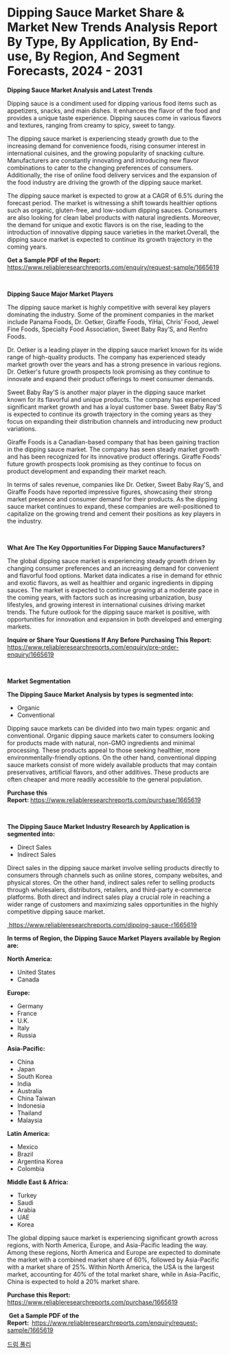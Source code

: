 <p><h1>Dipping Sauce Market Share & Market New Trends Analysis Report By Type, By Application, By End-use, By Region, And Segment Forecasts, 2024 - 2031</h1></p><p><strong>Dipping Sauce Market Analysis and Latest Trends</strong></p>
<p><p>Dipping sauce is a condiment used for dipping various food items such as appetizers, snacks, and main dishes. It enhances the flavor of the food and provides a unique taste experience. Dipping sauces come in various flavors and textures, ranging from creamy to spicy, sweet to tangy.</p><p>The dipping sauce market is experiencing steady growth due to the increasing demand for convenience foods, rising consumer interest in international cuisines, and the growing popularity of snacking culture. Manufacturers are constantly innovating and introducing new flavor combinations to cater to the changing preferences of consumers. Additionally, the rise of online food delivery services and the expansion of the food industry are driving the growth of the dipping sauce market.</p><p>The dipping sauce market is expected to grow at a CAGR of 6.5% during the forecast period. The market is witnessing a shift towards healthier options such as organic, gluten-free, and low-sodium dipping sauces. Consumers are also looking for clean label products with natural ingredients. Moreover, the demand for unique and exotic flavors is on the rise, leading to the introduction of innovative dipping sauce varieties in the market.Overall, the dipping sauce market is expected to continue its growth trajectory in the coming years.</p></p>
<p><strong>Get a Sample PDF of the Report:&nbsp;</strong> <a href="https://www.reliableresearchreports.com/enquiry/request-sample/1665619">https://www.reliableresearchreports.com/enquiry/request-sample/1665619</a></p>
<p>&nbsp;</p>
<p><strong>Dipping Sauce Major Market Players</strong></p>
<p><p>The dipping sauce market is highly competitive with several key players dominating the industry. Some of the prominent companies in the market include Panama Foods, Dr. Oetker, Giraffe Foods, YiHai, Chris’ Food, Jewel Fine Foods, Specialty Food Association, Sweet Baby Ray’S, and Renfro Foods.</p><p>Dr. Oetker is a leading player in the dipping sauce market known for its wide range of high-quality products. The company has experienced steady market growth over the years and has a strong presence in various regions. Dr. Oetker's future growth prospects look promising as they continue to innovate and expand their product offerings to meet consumer demands.</p><p>Sweet Baby Ray'S is another major player in the dipping sauce market known for its flavorful and unique products. The company has experienced significant market growth and has a loyal customer base. Sweet Baby Ray'S is expected to continue its growth trajectory in the coming years as they focus on expanding their distribution channels and introducing new product variations.</p><p>Giraffe Foods is a Canadian-based company that has been gaining traction in the dipping sauce market. The company has seen steady market growth and has been recognized for its innovative product offerings. Giraffe Foods' future growth prospects look promising as they continue to focus on product development and expanding their market reach.</p><p>In terms of sales revenue, companies like Dr. Oetker, Sweet Baby Ray'S, and Giraffe Foods have reported impressive figures, showcasing their strong market presence and consumer demand for their products. As the dipping sauce market continues to expand, these companies are well-positioned to capitalize on the growing trend and cement their positions as key players in the industry.</p></p>
<p>&nbsp;</p>
<p><strong>What Are The Key Opportunities For Dipping Sauce Manufacturers?</strong></p>
<p><p>The global dipping sauce market is experiencing steady growth driven by changing consumer preferences and an increasing demand for convenient and flavorful food options. Market data indicates a rise in demand for ethnic and exotic flavors, as well as healthier and organic ingredients in dipping sauces. The market is expected to continue growing at a moderate pace in the coming years, with factors such as increasing urbanization, busy lifestyles, and growing interest in international cuisines driving market trends. The future outlook for the dipping sauce market is positive, with opportunities for innovation and expansion in both developed and emerging markets.</p></p>
<p><strong>Inquire or Share Your Questions If Any Before Purchasing This Report:</strong> <a href="https://www.reliableresearchreports.com/enquiry/pre-order-enquiry/1665619">https://www.reliableresearchreports.com/enquiry/pre-order-enquiry/1665619</a></p>
<p>&nbsp;</p>
<p><strong>Market Segmentation</strong></p>
<p><strong>The Dipping Sauce Market Analysis by types is segmented into:</strong></p>
<p><ul><li>Organic</li><li>Conventional</li></ul></p>
<p><p>Dipping sauce markets can be divided into two main types: organic and conventional. Organic dipping sauce markets cater to consumers looking for products made with natural, non-GMO ingredients and minimal processing. These products appeal to those seeking healthier, more environmentally-friendly options. On the other hand, conventional dipping sauce markets consist of more widely available products that may contain preservatives, artificial flavors, and other additives. These products are often cheaper and more readily accessible to the general population.</p></p>
<p><strong>Purchase this Report:&nbsp;</strong><a href="https://www.reliableresearchreports.com/purchase/1665619">https://www.reliableresearchreports.com/purchase/1665619</a></p>
<p>&nbsp;</p>
<p><strong>The Dipping Sauce Market Industry Research by Application is segmented into:</strong></p>
<p><ul><li>Direct Sales</li><li>Indirect Sales</li></ul></p>
<p><p>Direct sales in the dipping sauce market involve selling products directly to consumers through channels such as online stores, company websites, and physical stores. On the other hand, indirect sales refer to selling products through wholesalers, distributors, retailers, and third-party e-commerce platforms. Both direct and indirect sales play a crucial role in reaching a wider range of customers and maximizing sales opportunities in the highly competitive dipping sauce market.</p></p>
<p><a href="https://www.reliableresearchreports.com/dipping-sauce-r1665619">&nbsp;https://www.reliableresearchreports.com/dipping-sauce-r1665619</a></p>
<p><strong>In terms of Region, the Dipping Sauce Market Players available by Region are:</strong></p>
<p>
    <p> <strong> North America: </strong>
        <ul>
            <li>United States</li>
            <li>Canada</li>
        </ul>
        </p> 
    <p> <strong> Europe: </strong>
        <ul>
            <li>Germany</li>
            <li>France</li>
            <li>U.K.</li>
            <li>Italy</li>
            <li>Russia</li>
        </ul>
        </p> 
    <p> <strong> Asia-Pacific: </strong>
        <ul>
            <li>China</li>
            <li>Japan</li>
            <li>South Korea</li>
            <li>India</li>
            <li>Australia</li>
            <li>China Taiwan</li>
            <li>Indonesia</li>
            <li>Thailand</li>
            <li>Malaysia</li>
        </ul>
        </p> 
    <p> <strong> Latin America: </strong>
        <ul>
            <li>Mexico</li>
            <li>Brazil</li>
            <li>Argentina Korea</li>
            <li>Colombia</li>
        </ul>
        </p> 
    <p> <strong> Middle East & Africa: </strong>
        <ul>
            <li>Turkey</li>
            <li>Saudi</li>
            <li>Arabia</li>
            <li>UAE</li>
            <li>Korea</li>
        </ul>
    </p>
    </p>
<p><p>The global dipping sauce market is experiencing significant growth across regions, with North America, Europe, and Asia-Pacific leading the way. Among these regions, North America and Europe are expected to dominate the market with a combined market share of 60%, followed by Asia-Pacific with a market share of 25%. Within North America, the USA is the largest market, accounting for 40% of the total market share, while in Asia-Pacific, China is expected to hold a 20% market share.</p></p>
<p><strong>Purchase this Report: </strong><a href="https://www.reliableresearchreports.com/purchase/1665619">https://www.reliableresearchreports.com/purchase/1665619</a></p>
<p>&nbsp;<strong>Get a Sample PDF of the Report:&nbsp;&nbsp;</strong><a href="https://www.reliableresearchreports.com/enquiry/request-sample/1665619">https://www.reliableresearchreports.com/enquiry/request-sample/1665619</a></p>
<p><strong></strong></p>
<p><p><a href="https://medium.com/@sherlock567567/%EB%93%9C%EB%9F%BC-%ED%92%80%EB%A6%AC-%EB%A7%88%EC%BC%93-2031%EB%85%84%EA%B9%8C%EC%A7%80%EC%9D%98-%ED%8A%B8%EB%A0%8C%EB%93%9C-%EC%98%88%EC%83%81-%EB%B0%8F-%EA%B2%BD%EC%9F%81-%EB%B6%84%EC%84%9D-c325c13054c6">드럼 풀리</a></p></p>